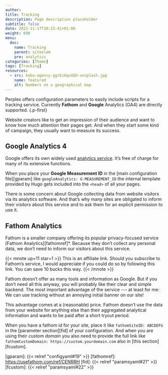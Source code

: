 ```yaml
---
author:
title: Tracking
description: Page description placeholder
subtitle: false
date: 2022-11-17T10:23:41+01:00 
weight: 690
menu:
  doc:
    name: Tracking
    parent: siteelem
    pre: analytics
categories: [Theme]
tags: [Tracking]
resources:
  - src: kobu-agency-ggrbi6quXQU-unsplash.jpg
    name: featured
    alt: Numbers on a geographical map
---
```


Perplex offers configuration parameters to easily include scripts for a tracking service. Currently **Fathom** and **Google** Analytics (GA4) are directly supported.
{.p-first} <!--more-->

Website creators like to get an impression of their audience and want to know how much attention their pages get. And when they start some kind of campaign, they usually want to measure its success.

## Google Analytics 4

Google offers its own widely used [analytics service](https://analytics.google.com). It’s free of charge for many of its extensive functions.

When you place your **Google Measurement ID** in the [main configuration file][gparam] like `googleAnalytics: G-MEASUREMENT_ID` the internal template provided by Hugo gets included into the `<head>` of all your pages.

There is some concern about Google collecting data from website visitors via its analytics software. And that’s why many sites are obligated to inform their visitors about this service and to ask them for an explicit permission to use it.

## Fathom Analytics

Fathom is a smaller company offering its popular privacy-focused service [Fathom Analytics][fathomref]\*. Because they don’t collect any personal data, we don’t need to inform our visitors about this service.

{{< mnote up=11 star=1 >}}
This is an affiliate link. Should you subscribe to Fathom’s service, I would appreciate if you could do so by following this link. You can save 10 bucks this way.
{{< /mnote >}}

Fathom doesn’t offer as many tools and information as Google. But if you don’t need all this anyway, you will probably like their clear and simple backend. The most important advantage of the service --- at least for me: We can use tracking without an annoying initial banner on our site!

This advantage comes at a (reasonable) price. Fathom doesn’t use the data from your website for anything else than their aggregated analytical information and wants to be paid after a short tryout period.

When you have a fathom id for your site, place it like `fathomSiteID: ABCDEFG` in the [parameter section][fid] of your configuration. And when you are using their _custom domain_ you also need to provide the full link like `fathomCustomDomain: https://custom.yourdomain.com` also in [this section][fcustom].

[gparam]: {{< relref "configyaml#19" >}}
[fathomref]: <https://usefathom.com/ref/CENRRH>
[fid]: {{< relref "paramsyaml#21" >}}
[fcustom]: {{< relref "paramsyaml#22" >}}

